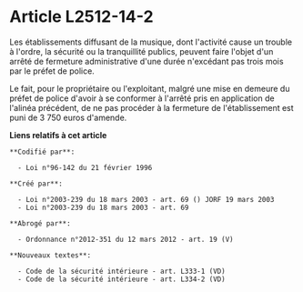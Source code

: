 # Article L2512-14-2

Les établissements diffusant de la musique, dont l'activité cause un trouble à l'ordre, la sécurité ou la tranquillité
publics, peuvent faire l'objet d'un arrêté de fermeture administrative d'une durée n'excédant pas trois mois par le préfet de
police.

Le fait, pour le propriétaire ou l'exploitant, malgré une mise en demeure du préfet de police d'avoir à se conformer à
l'arrêté pris en application de l'alinéa précédent, de ne pas procéder à la fermeture de l'établissement est puni de 3 750
euros d'amende.

**Liens relatifs à cet article**

	**Codifié par**:

	  - Loi n°96-142 du 21 février 1996

	**Créé par**:

	  - Loi n°2003-239 du 18 mars 2003 - art. 69 () JORF 19 mars 2003
	  - Loi n°2003-239 du 18 mars 2003 - art. 69

	**Abrogé par**:

	  - Ordonnance n°2012-351 du 12 mars 2012 - art. 19 (V)

	**Nouveaux textes**:

	  - Code de la sécurité intérieure - art. L333-1 (VD)
	  - Code de la sécurité intérieure - art. L334-2 (VD)
